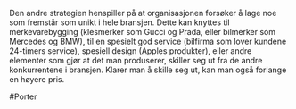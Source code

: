 Den andre strategien henspiller på at organisasjonen forsøker å lage noe som fremstår som unikt i hele bransjen. Dette kan knyttes til merkevarebygging (klesmerker som Gucci og Prada, eller bilmerker som Mercedes og BMW), til en spesielt god service (bilfirma som lover kundene 24-timers service), spesiell design (Apples produkter), eller andre elementer som gjør at det man produserer, skiller seg ut fra de andre konkurrentene i bransjen. Klarer man å skille seg ut, kan man også forlange en høyere pris.

#Porter 